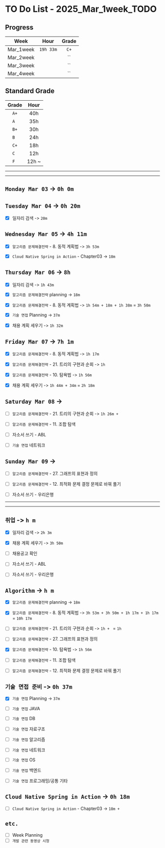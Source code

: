 # TO Do List - 2025_Mar_1week_TODO

## Progress
| Week | Hour | Grade |
|:---:|:---:|:---:|
|Mar_1week|`19h 33m`|`C+`|
|Mar_2week||``|
|Mar_3week||``|
|Mar_4week||``|


## Standard Grade
| Grade | Hour |
|:---:|:---:|
|`A+`|40h|
|`A `|35h|
|`B+`|30h|
|`B `|24h|
|`C+`|18h|
|`C `|12h|
|`F `|12h ~|


---
---

## `Monday Mar 03` -> `0h 0m`



## `Tuesday Mar 04` -> `0h 20m`
- [x] 일자리 검색 -> `20m`


## `Wednesday Mar 05` ->  `4h 11m`
- [x] `알고리즘 문제해결전략` - 8. 동적 계획법 -> `3h 53m`
- [x] `Cloud Native Spring in Action` - Chapter03 -> `18m`


## `Thursday Mar 06` -> `8h`
- [x] 일자리 검색 -> `1h 43m`
- [x] `알고리즘 문제해결전략` planning -> `18m`
- [x] `알고리즘 문제해결전략` - 8. 동적 계획법 -> `1h 54m + 18m + 1h 38m` = `3h 50m`
- [x] `기술 면접` Planning -> `37m`
- [x] 채용 계획 세우기 -> `1h 32m`


## `Friday Mar 07` -> `7h 1m`
- [x] `알고리즘 문제해결전략` - 8. 동적 계획법 -> `1h 17m`
- [x] `알고리즘 문제해결전략` - 21. 트리의 구현과 순회 -> `1h`
- [x] `알고리즘 문제해결전략` - 10. 탐욕법 -> `1h 56m`
- [x] 채용 계획 세우기 -> `1h 44m + 34m` = `2h 18m`


## `Saturday Mar 08` -> 
- [ ] `알고리즘 문제해결전략` - 21. 트리의 구현과 순회 -> `1h 26m + `
- [ ] `알고리즘 문제해결전략` - 11. 조합 탐색
- [ ] 자소서 쓰기 - ABL
- [ ] `기술 면접` 네트워크


## `Sunday Mar 09` -> 
- [ ] `알고리즘 문제해결전략` - 27. 그래프의 표현과 정의
- [ ] `알고리즘 문제해결전략` - 12. 최적화 문제 결정 문제로 바꿔 풀기
- [ ] 자소서 쓰기 - 우리은행


---
---
## `취업` -> `h m`
- [x] 일자리 검색 -> `2h 3m`
- [x] 채용 계획 세우기 -> `3h 50m`
- [ ] 채용공고 확인
- [ ] 자소서 쓰기 - ABL
- [ ] 자소서 쓰기 - 우리은행


## `Algorithm` -> `h m`
- [x] `알고리즘 문제해결전략` planning -> `18m`

- [x] `알고리즘 문제해결전략` - 8. 동적 계획법 -> `3h 53m + 3h 50m + 1h 17m + 1h 17m` = `10h 17m`
- [ ] `알고리즘 문제해결전략` - 21. 트리의 구현과 순회 -> `1h + ` = `1h`
- [ ] `알고리즘 문제해결전략` - 27. 그래프의 표현과 정의

- [x] `알고리즘 문제해결전략` - 10. 탐욕법 -> `1h 56m`
- [ ] `알고리즘 문제해결전략` - 11. 조합 탐색
- [ ] `알고리즘 문제해결전략` - 12. 최적화 문제 결정 문제로 바꿔 풀기

<!-- - [ ] `알고리즘 문제해결전략` - 16. 비트마스크
- [ ] `알고리즘 문제해결전략` - 17. 부분 합
- [ ] `알고리즘 문제해결전략` - 18. 선형 자료 구조
- [ ] `알고리즘 문제해결전략` - 19. 큐와 스택, 데크
- [ ] `알고리즘 문제해결전략` - 20. 문자열

- [ ] `KTB 코딩테스트` 7월
- [ ] `KTB 코딩테스트` 8월
- [ ] `KTB 코딩테스트` 9월
- [ ] `KTB 코딩테스트` 10월
- [ ] `KTB 코딩테스트` 11월 -->


## `기술 면접 준비` -> `0h 37m`
- [x] `기술 면접` Planning -> `37m`
- [ ] `기술 면접` JAVA
- [ ] `기술 면접` DB
- [ ] `기술 면접` 자료구조
- [ ] `기술 면접` 알고리즘
- [ ] `기술 면접` 네트워크
- [ ] `기술 면접` OS
- [ ] `기술 면접` 백엔드
- [ ] `기술 면접` 프로그래밍/공통 기타


## `Cloud Native Spring in Action` -> `0h 18m`
- [ ] `Cloud Native Spring in Action` - Chapter03 -> `18m + `


## `etc.`
- [ ] Week Planning
- [ ] `개발 관련 동영상 시청` 

<!-- ## `Clean Architecture` -->



